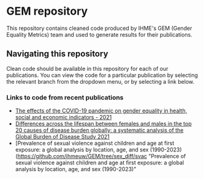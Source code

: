 # GEM repository
This repository contains cleaned code produced by IHME's GEM (Gender Equality Metrics) team and used to generate results for their publications.

## Navigating this repository
Clean code should be available in this repository for each of our publications. You can view the code for a particular publication by selecting the relevant branch from the dropdown menu, or by selecting a link below. 

### Links to code from recent publications
* [The effects of the COVID-19 pandemic on gender equality in health, social and economic indicators - 2021](https://github.com/ihmeuw/GEM/tree/effects_covid19_gender "The effects of the COVID-19 pandemic on gender equality in health, social and economic indicators - 2021")
* [Differences across the lifespan between females and males in the top 20 causes of disease burden globally: a systematic analysis of the Global Burden of Disease Study 2021](https://github.com/ihmeuw/GEM/tree/sex_diff/sex_differences "Differences across the lifespan between females and males in the top 20 causes of disease burden globally: a systematic analysis of the Global Burden of Disease Study 2021")
* [Prevalence of sexual violence against children and age at first exposure: a global analysis by location, age, and sex (1990-2023) (https://github.com/ihmeuw/GEM/tree/sex_diff/svac "Prevalence of sexual violence against children and age at first exposure: a global analysis by location, age, and sex (1990-2023)"
